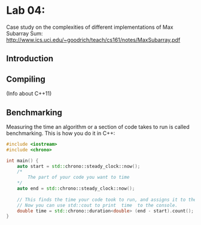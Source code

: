 # Lab 04: 

Case study on the complexities of different implementations of Max Subarray Sum:
http://www.ics.uci.edu/~goodrich/teach/cs161/notes/MaxSubarray.pdf

## Introduction

## Compiling

(Info about C++11)

## Benchmarking

Measuring the time an algorithm or a section of code takes to run is called benchmarking. This is how you do it in C++:

```C++
#include <iostream>
#include <chrono>

int main() {
    auto start = std::chrono::steady_clock::now();
    /*
        The part of your code you want to time
    */
    auto end = std::chrono::steady_clock::now();
    
    // This finds the time your code took to run, and assigns it to the variable  time  as a double
    // Now you can use std::cout to print  time  to the console.
    double time = std::chrono::duration<double> (end - start).count();
}
```
